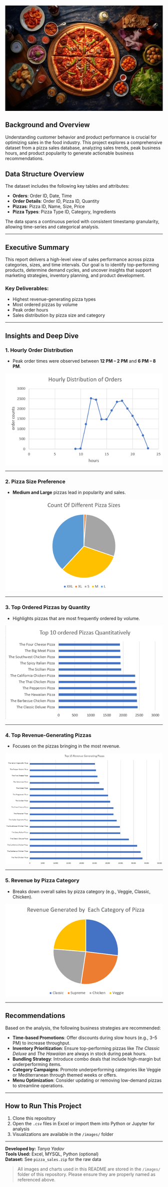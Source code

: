 <p align="center">
  <img src="images/pizza%20image.jpg" style="max-width: 100%; height: auto;" alt="Pizza Banner">
</p>


## Background and Overview
Understanding customer behavior and product performance is crucial for optimizing sales in the food industry. This project explores a comprehensive dataset from a pizza sales database, analyzing sales trends, peak business hours, and product popularity to generate actionable business recommendations.


## Data Structure Overview
The dataset includes the following key tables and attributes:

- **Orders**: Order ID, Date, Time  
- **Order Details**: Order ID, Pizza ID, Quantity  
- **Pizzas**: Pizza ID, Name, Size, Price  
- **Pizza Types**: Pizza Type ID, Category, Ingredients  

The data spans a continuous period with consistent timestamp granularity, allowing time-series and categorical analysis.

---

## Executive Summary
This report delivers a high-level view of sales performance across pizza categories, sizes, and time intervals. Our goal is to identify top-performing products, determine demand cycles, and uncover insights that support marketing strategies, inventory planning, and product development.

### Key Deliverables:
- Highest revenue-generating pizza types  
- Most ordered pizzas by volume  
- Peak order hours  
- Sales distribution by pizza size and category  

---

## Insights and Deep Dive

### 1. Hourly Order Distribution
- Peak order times were observed between **12 PM – 2 PM** and **6 PM – 8 PM**.

![Hourly Orders](images/hourly%20distribution.png)

---

### 2. Pizza Size Preference
- **Medium and Large** pizzas lead in popularity and sales.

![Pizza Sizes](images/count%20of%20different%20pizza%20sizes.png)

---

### 3. Top Ordered Pizzas by Quantity
- Highlights pizzas that are most frequently ordered by volume.

![Top Ordered Pizzas](images/top%2010%20pizzas%20ordered%20quantitatively.png)

---

### 4. Top Revenue-Generating Pizzas
- Focuses on the pizzas bringing in the most revenue.

![Top Revenue Pizzas](images/top%2015%20revenue%20generating%20pizzas.png)

---

### 5. Revenue by Pizza Category
- Breaks down overall sales by pizza category (e.g., Veggie, Classic, Chicken).

![Category Revenue](images/revenue%20generated%20by%20each%20category%20of%20pizza.png)

---

## Recommendations

Based on the analysis, the following business strategies are recommended:

- **Time-based Promotions**: Offer discounts during slow hours (e.g., 3–5 PM) to increase throughput.  
- **Inventory Prioritization**: Ensure top-performing pizzas like *The Classic Deluxe* and *The Hawaiian* are always in stock during peak hours.  
- **Bundling Strategy**: Introduce combo deals that include high-margin but underperforming items.  
- **Category Campaigns**: Promote underperforming categories like Veggie or Mediterranean through themed weeks or offers.  
- **Menu Optimization**: Consider updating or removing low-demand pizzas to streamline operations.  

---

## How to Run This Project

1. Clone this repository
2. Open the `.csv` files in Excel or import them into Python or Jupyter for analysis
3. Visualizations are available in the `/images/` folder

---

**Developed by:** *Tanya Yadav*  
**Tools Used:** Excel, MYSQL, Python (optional)  
**Dataset:** See `pizza_sales.zip` for the raw data

> All images and charts used in this README are stored in the `/images/` folder of this repository. Please ensure they are properly named as referenced above.
